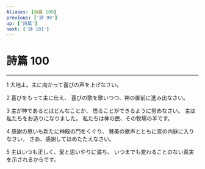 ```yaml
---
Aliases: [詩篇 100]
previous: ['詩 99']
up: ['詩篇']
next: ['詩 101']
---
```

# 詩篇 100

***




1 
大地よ。主に向かって喜びの声を上げなさい。 



2 
喜びをもって主に仕え、 喜びの歌を歌いつつ、神の御前に進み出なさい。 



3 
主が神であるとはどんなことか、 悟ることができるように努めなさい。 主は私たちをお造りになりました。 私たちは神の民、その牧場の羊です。 



4 
感謝の思いも新たに神殿の門をくぐり、 賛美の歌声とともに宮の内庭に入りなさい。 さあ、感謝してほめたたえなさい。 



5 
主はいつも正しく、愛と思いやりに満ち、 いつまでも変わることのない真実を示されるからです。
